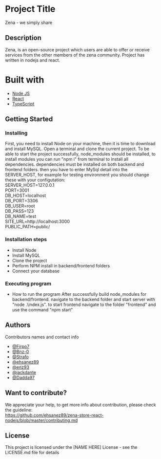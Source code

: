 # Project Title

Zena - we simply share

## Description

Zena, is an open-source project which users are able to offer or receive services from the other members of the zena community. Project has written in nodejs and react. 

# Built with
* [Node JS](https://nodejs.org/en/)
* [React](https://reactjs.org/)
* [TypeScript](https://www.typescriptlang.org/)
## Getting Started

### Installing

First, you need to install Node on your machine, then it is time to download and install MySQL. Open a terminal and clone the current project. To be able to start the project successfully, node_modules should be installed, to install modules you can run "npm i" from terminal to install all dependencies.
dependencies must be installed on both backend and frontend folders. then you have to enter MySql detail into the SERVER_HOST, for example for testing environment you should change these with your configutation:
<br/> SERVER_HOST=127.0.0.1 <br/>
PORT=3001 <br/>
DB_HOST=localhost <br/>
DB_PORT=3306 <br/>
DB_USER=root <br/>
DB_PASS=123 <br/>
DB_NAME=test <br/>
SITE_URL=http://localhost:3000 <br/>
PUBLIC_PATH=public/ <br/>

### Installation steps
* Install Node
* Install MySQL
* Clone the project
* Perform NPM install in backend/frontend folders
* Connect your database   

### Executing program

* How to run the program
After successfully build node_modules for backend/frontend. navigate to the backend folder and start server with "node .\index.js".
to start frontend navigate to the folder "frontend" and use the command "npm start"


## Authors

Contributors names and contact info

* [@Firpo7](https://github.com/Firpo7)
* [@Bnz-0](https://github.com/Bnz-0)
* [@Strafo](https://github.com/Strafo)
* [@ehsanez89](https://github.com/ehsanez89)
* [@enz93](https://github.com/enz93)
* [@jackdante](https://github.com/jackDante)
* [@Dadda97](https://github.com/Dadda97)

## Want to contribute?
We appreciate your help, to get more info about contribution, please check the guideline:
<br/>
https://github.com/ehsanez89/zena-store-react-nodejs/blob/master/contributing.md

## License

This project is licensed under the [NAME HERE] License - see the LICENSE.md file for details
